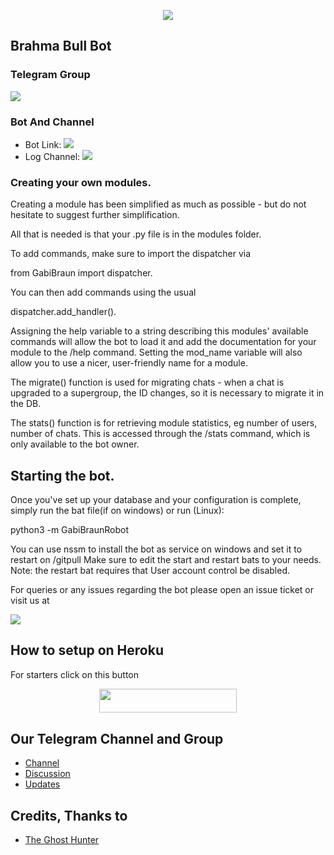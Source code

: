 <p align="center">
  <img src="https://telegra.ph/file/aa1b3e93ee59f6221d4e3.jpg">
</p>

## Brahma Bull Bot 

### Telegram Group
<p align="left">
<a href="https://telegram.dog/BrahmaBullchat" alt="Telegram!"> <img src="https://aleen42.github.io/badges/src/telegram.svg" /> </a>

### Bot And Channel 
* Bot Link:  <a href="http://telegram.dog/Brahmabullbot" alt="Brama Bull"> <img src="https://img.shields.io/badge/%F0%9F%A4%96%20-Brahmabull-blue" /> </a>
* Log Channel: <a  href="https://telegram.dog/BrahmaBulllogs" alt="Bot Logs"> <img  src="https://img.shields.io/badge/%F0%9F%92%A1-Brahmabull%20Log%20Channel-9cf" /> </a>

### Creating your own modules.

Creating a module has been simplified as much as possible - but do not hesitate to suggest further simplification.

All that is needed is that your .py file is in the modules folder.

To add commands, make sure to import the dispatcher via

from GabiBraun  import dispatcher.

You can then add commands using the usual

dispatcher.add_handler().

Assigning the help variable to a string describing this modules' available
commands will allow the bot to load it and add the documentation for
your module to the /help command. Setting the mod_name variable will also allow you to use a nicer, user-friendly name for a module.

The migrate() function is used for migrating chats - when a chat is upgraded to a supergroup, the ID changes, so 
it is necessary to migrate it in the DB.

The stats() function is for retrieving module statistics, eg number of users, number of chats. This is accessed 
through the /stats command, which is only available to the bot owner.

## Starting the bot.

Once you've set up your database and your configuration is complete, simply run the bat file(if on windows) or run (Linux):

python3 -m GabiBraunRobot

You can use nssm to install the bot as service on windows and set it to restart on /gitpull 
Make sure to edit the start and restart bats to your needs. 
Note: the restart bat requires that User account control be disabled.

For queries or any issues regarding the bot please open an issue ticket or visit us at <p align="left">
<a href="https://telegram.dog/BrahmaBullchat" alt="Telegram!"> <img src="https://aleen42.github.io/badges/src/telegram.svg" /> </a>

## How to setup on Heroku 
For starters click on this button 

<p align="center"><a href="https://heroku.com/deploy?template=https://github.com/legendmybabybot/king_mangement_bot"> <img src="https://img.shields.io/badge/Deploy%20To%20Heroku-black?style=for-the-badge&logo=heroku" width="220" height="38.45"/></a></p>


## Our Telegram Channel and Group

* [Channel](https://telegram.dog/BrahmaBulllogs)
* [Discussion](https://telegram.dog/BrahmaBullchat)
* [Updates](https://telegram.dog/BrahmabullUpdates)

## Credits, Thanks to
*   [The Ghost Hunter](https://telegram.dog/The_Ghost_Hunter)
